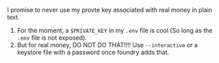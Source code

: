 I promise to never use my provte key associated with real money in plain text.

1. For the moment, a `$PRIVATE_KEY` in my `.env` file is cool (So long as the `.env` file is not exposed).
2. But for real money, DO NOT DO THAT!!!! Use `--interactive` or a keystore file with a password once foundry adds that.
